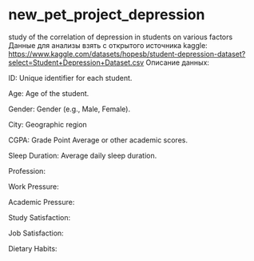 # new_pet_project_depression
study of the correlation of depression in students on various factors
Данные для анализы взять с открытого источника kaggle: https://www.kaggle.com/datasets/hopesb/student-depression-dataset?select=Student+Depression+Dataset.csv
Описание данных:

ID: Unique identifier for each student.

Age: Age of the student.

Gender: Gender (e.g., Male, Female).

City: Geographic region

CGPA: Grade Point Average or other academic scores.

Sleep Duration: Average daily sleep duration.

Profession:

Work Pressure:

Academic Pressure: 

Study Satisfaction:

Job Satisfaction:

Dietary Habits:
